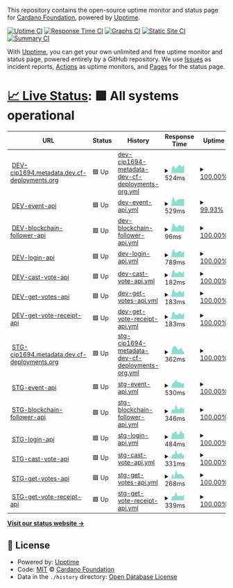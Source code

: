 This repository contains the open-source uptime monitor and status page for [Cardano Foundation](https://cardanofoundation.org), powered by [Upptime](https://github.com/upptime/upptime).

[![Uptime CI](https://github.com/cardano-foundation/cf-summit-evoting-status/workflows/Uptime%20CI/badge.svg)](https://github.com/cardano-foundation/cf-summit-evoting-status/actions?query=workflow%3A%22Uptime+CI%22)
[![Response Time CI](https://github.com/cardano-foundation/cf-summit-evoting-status/workflows/Response%20Time%20CI/badge.svg)](https://github.com/cardano-foundation/cf-summit-evoting-status/actions?query=workflow%3A%22Response+Time+CI%22)
[![Graphs CI](https://github.com/cardano-foundation/cf-summit-evoting-status/workflows/Graphs%20CI/badge.svg)](https://github.com/cardano-foundation/cf-summit-evoting-status/actions?query=workflow%3A%22Graphs+CI%22)
[![Static Site CI](https://github.com/cardano-foundation/cf-summit-evoting-status/workflows/Static%20Site%20CI/badge.svg)](https://github.com/cardano-foundation/cf-summit-evoting-status/actions?query=workflow%3A%22Static+Site+CI%22)
[![Summary CI](https://github.com/cardano-foundation/cf-summit-evoting-status/workflows/Summary%20CI/badge.svg)](https://github.com/cardano-foundation/cf-summit-evoting-status/actions?query=workflow%3A%22Summary+CI%22)

With [Upptime](https://upptime.js.org), you can get your own unlimited and free uptime monitor and status page, powered entirely by a GitHub repository. We use [Issues](https://github.com/cardano-foundation/cf-summit-evoting-status/issues) as incident reports, [Actions](https://github.com/cardano-foundation/cf-summit-evoting-status/actions) as uptime monitors, and [Pages](https://status.voting.summit.cardano.org) for the status page.

# [📈 Live Status](https://status.voting.summit.cardano.org): <!--live status--> **🟩 All systems operational**

<!--start: status pages-->
<!-- This summary is generated by Upptime (https://github.com/upptime/upptime) -->
<!-- Do not edit this manually, your changes will be overwritten -->
<!-- prettier-ignore -->
| URL | Status | History | Response Time | Uptime |
| --- | ------ | ------- | ------------- | ------ |
| <img alt="" src="https://icons.duckduckgo.com/ip3/dev.cf-cip1694-preprod.eu-west-1.metadata.dev.cf-deployments.org.ico" height="13"> [DEV-cip1694.metadata.dev.cf-deployments.org](https://dev.cf-cip1694-preprod.eu-west-1.metadata.dev.cf-deployments.org/) | 🟩 Up | [dev-cip1694-metadata-dev-cf-deployments-org.yml](https://github.com/cardano-foundation/cf-cip1694-ballot-status/commits/HEAD/history/dev-cip1694-metadata-dev-cf-deployments-org.yml) | <details><summary><img alt="Response time graph" src="./graphs/dev-cip1694-metadata-dev-cf-deployments-org/response-time-week.png" height="20"> 524ms</summary><br><a href="https://status.1694ballot.cardano.org/history/dev-cip1694-metadata-dev-cf-deployments-org"><img alt="Response time 524" src="https://img.shields.io/endpoint?url=https%3A%2F%2Fraw.githubusercontent.com%2Fcardano-foundation%2Fcf-cip1694-ballot-status%2FHEAD%2Fapi%2Fdev-cip1694-metadata-dev-cf-deployments-org%2Fresponse-time.json"></a><br><a href="https://status.1694ballot.cardano.org/history/dev-cip1694-metadata-dev-cf-deployments-org"><img alt="24-hour response time 642" src="https://img.shields.io/endpoint?url=https%3A%2F%2Fraw.githubusercontent.com%2Fcardano-foundation%2Fcf-cip1694-ballot-status%2FHEAD%2Fapi%2Fdev-cip1694-metadata-dev-cf-deployments-org%2Fresponse-time-day.json"></a><br><a href="https://status.1694ballot.cardano.org/history/dev-cip1694-metadata-dev-cf-deployments-org"><img alt="7-day response time 524" src="https://img.shields.io/endpoint?url=https%3A%2F%2Fraw.githubusercontent.com%2Fcardano-foundation%2Fcf-cip1694-ballot-status%2FHEAD%2Fapi%2Fdev-cip1694-metadata-dev-cf-deployments-org%2Fresponse-time-week.json"></a><br><a href="https://status.1694ballot.cardano.org/history/dev-cip1694-metadata-dev-cf-deployments-org"><img alt="30-day response time 524" src="https://img.shields.io/endpoint?url=https%3A%2F%2Fraw.githubusercontent.com%2Fcardano-foundation%2Fcf-cip1694-ballot-status%2FHEAD%2Fapi%2Fdev-cip1694-metadata-dev-cf-deployments-org%2Fresponse-time-month.json"></a><br><a href="https://status.1694ballot.cardano.org/history/dev-cip1694-metadata-dev-cf-deployments-org"><img alt="1-year response time 524" src="https://img.shields.io/endpoint?url=https%3A%2F%2Fraw.githubusercontent.com%2Fcardano-foundation%2Fcf-cip1694-ballot-status%2FHEAD%2Fapi%2Fdev-cip1694-metadata-dev-cf-deployments-org%2Fresponse-time-year.json"></a></details> | <details><summary><a href="https://status.1694ballot.cardano.org/history/dev-cip1694-metadata-dev-cf-deployments-org">100.00%</a></summary><a href="https://status.1694ballot.cardano.org/history/dev-cip1694-metadata-dev-cf-deployments-org"><img alt="All-time uptime 100.00%" src="https://img.shields.io/endpoint?url=https%3A%2F%2Fraw.githubusercontent.com%2Fcardano-foundation%2Fcf-cip1694-ballot-status%2FHEAD%2Fapi%2Fdev-cip1694-metadata-dev-cf-deployments-org%2Fuptime.json"></a><br><a href="https://status.1694ballot.cardano.org/history/dev-cip1694-metadata-dev-cf-deployments-org"><img alt="24-hour uptime 100.00%" src="https://img.shields.io/endpoint?url=https%3A%2F%2Fraw.githubusercontent.com%2Fcardano-foundation%2Fcf-cip1694-ballot-status%2FHEAD%2Fapi%2Fdev-cip1694-metadata-dev-cf-deployments-org%2Fuptime-day.json"></a><br><a href="https://status.1694ballot.cardano.org/history/dev-cip1694-metadata-dev-cf-deployments-org"><img alt="7-day uptime 100.00%" src="https://img.shields.io/endpoint?url=https%3A%2F%2Fraw.githubusercontent.com%2Fcardano-foundation%2Fcf-cip1694-ballot-status%2FHEAD%2Fapi%2Fdev-cip1694-metadata-dev-cf-deployments-org%2Fuptime-week.json"></a><br><a href="https://status.1694ballot.cardano.org/history/dev-cip1694-metadata-dev-cf-deployments-org"><img alt="30-day uptime 100.00%" src="https://img.shields.io/endpoint?url=https%3A%2F%2Fraw.githubusercontent.com%2Fcardano-foundation%2Fcf-cip1694-ballot-status%2FHEAD%2Fapi%2Fdev-cip1694-metadata-dev-cf-deployments-org%2Fuptime-month.json"></a><br><a href="https://status.1694ballot.cardano.org/history/dev-cip1694-metadata-dev-cf-deployments-org"><img alt="1-year uptime 100.00%" src="https://img.shields.io/endpoint?url=https%3A%2F%2Fraw.githubusercontent.com%2Fcardano-foundation%2Fcf-cip1694-ballot-status%2FHEAD%2Fapi%2Fdev-cip1694-metadata-dev-cf-deployments-org%2Fuptime-year.json"></a></details>
| <img alt="" src="https://icons.duckduckgo.com/ip3/follower-api.dev.cf-cip1694-preprod.eu-west-1.metadata.dev.cf-deployments.org.ico" height="13"> [DEV-event-api](https://follower-api.dev.cf-cip1694-preprod.eu-west-1.metadata.dev.cf-deployments.org/api/reference/event/CIP-1694_Pre_Ratification_F534) | 🟩 Up | [dev-event-api.yml](https://github.com/cardano-foundation/cf-cip1694-ballot-status/commits/HEAD/history/dev-event-api.yml) | <details><summary><img alt="Response time graph" src="./graphs/dev-event-api/response-time-week.png" height="20"> 529ms</summary><br><a href="https://status.1694ballot.cardano.org/history/dev-event-api"><img alt="Response time 529" src="https://img.shields.io/endpoint?url=https%3A%2F%2Fraw.githubusercontent.com%2Fcardano-foundation%2Fcf-cip1694-ballot-status%2FHEAD%2Fapi%2Fdev-event-api%2Fresponse-time.json"></a><br><a href="https://status.1694ballot.cardano.org/history/dev-event-api"><img alt="24-hour response time 560" src="https://img.shields.io/endpoint?url=https%3A%2F%2Fraw.githubusercontent.com%2Fcardano-foundation%2Fcf-cip1694-ballot-status%2FHEAD%2Fapi%2Fdev-event-api%2Fresponse-time-day.json"></a><br><a href="https://status.1694ballot.cardano.org/history/dev-event-api"><img alt="7-day response time 529" src="https://img.shields.io/endpoint?url=https%3A%2F%2Fraw.githubusercontent.com%2Fcardano-foundation%2Fcf-cip1694-ballot-status%2FHEAD%2Fapi%2Fdev-event-api%2Fresponse-time-week.json"></a><br><a href="https://status.1694ballot.cardano.org/history/dev-event-api"><img alt="30-day response time 529" src="https://img.shields.io/endpoint?url=https%3A%2F%2Fraw.githubusercontent.com%2Fcardano-foundation%2Fcf-cip1694-ballot-status%2FHEAD%2Fapi%2Fdev-event-api%2Fresponse-time-month.json"></a><br><a href="https://status.1694ballot.cardano.org/history/dev-event-api"><img alt="1-year response time 529" src="https://img.shields.io/endpoint?url=https%3A%2F%2Fraw.githubusercontent.com%2Fcardano-foundation%2Fcf-cip1694-ballot-status%2FHEAD%2Fapi%2Fdev-event-api%2Fresponse-time-year.json"></a></details> | <details><summary><a href="https://status.1694ballot.cardano.org/history/dev-event-api">99.93%</a></summary><a href="https://status.1694ballot.cardano.org/history/dev-event-api"><img alt="All-time uptime 99.93%" src="https://img.shields.io/endpoint?url=https%3A%2F%2Fraw.githubusercontent.com%2Fcardano-foundation%2Fcf-cip1694-ballot-status%2FHEAD%2Fapi%2Fdev-event-api%2Fuptime.json"></a><br><a href="https://status.1694ballot.cardano.org/history/dev-event-api"><img alt="24-hour uptime 100.00%" src="https://img.shields.io/endpoint?url=https%3A%2F%2Fraw.githubusercontent.com%2Fcardano-foundation%2Fcf-cip1694-ballot-status%2FHEAD%2Fapi%2Fdev-event-api%2Fuptime-day.json"></a><br><a href="https://status.1694ballot.cardano.org/history/dev-event-api"><img alt="7-day uptime 99.93%" src="https://img.shields.io/endpoint?url=https%3A%2F%2Fraw.githubusercontent.com%2Fcardano-foundation%2Fcf-cip1694-ballot-status%2FHEAD%2Fapi%2Fdev-event-api%2Fuptime-week.json"></a><br><a href="https://status.1694ballot.cardano.org/history/dev-event-api"><img alt="30-day uptime 99.93%" src="https://img.shields.io/endpoint?url=https%3A%2F%2Fraw.githubusercontent.com%2Fcardano-foundation%2Fcf-cip1694-ballot-status%2FHEAD%2Fapi%2Fdev-event-api%2Fuptime-month.json"></a><br><a href="https://status.1694ballot.cardano.org/history/dev-event-api"><img alt="1-year uptime 99.93%" src="https://img.shields.io/endpoint?url=https%3A%2F%2Fraw.githubusercontent.com%2Fcardano-foundation%2Fcf-cip1694-ballot-status%2FHEAD%2Fapi%2Fdev-event-api%2Fuptime-year.json"></a></details>
| <img alt="" src="https://icons.duckduckgo.com/ip3/follower-api.dev.cf-cip1694-preprod.eu-west-1.metadata.dev.cf-deployments.org.ico" height="13"> [DEV-blockchain-follower-api](https://follower-api.dev.cf-cip1694-preprod.eu-west-1.metadata.dev.cf-deployments.org/api/blockchain/tip) | 🟩 Up | [dev-blockchain-follower-api.yml](https://github.com/cardano-foundation/cf-cip1694-ballot-status/commits/HEAD/history/dev-blockchain-follower-api.yml) | <details><summary><img alt="Response time graph" src="./graphs/dev-blockchain-follower-api/response-time-week.png" height="20"> 96ms</summary><br><a href="https://status.1694ballot.cardano.org/history/dev-blockchain-follower-api"><img alt="Response time 96" src="https://img.shields.io/endpoint?url=https%3A%2F%2Fraw.githubusercontent.com%2Fcardano-foundation%2Fcf-cip1694-ballot-status%2FHEAD%2Fapi%2Fdev-blockchain-follower-api%2Fresponse-time.json"></a><br><a href="https://status.1694ballot.cardano.org/history/dev-blockchain-follower-api"><img alt="24-hour response time 107" src="https://img.shields.io/endpoint?url=https%3A%2F%2Fraw.githubusercontent.com%2Fcardano-foundation%2Fcf-cip1694-ballot-status%2FHEAD%2Fapi%2Fdev-blockchain-follower-api%2Fresponse-time-day.json"></a><br><a href="https://status.1694ballot.cardano.org/history/dev-blockchain-follower-api"><img alt="7-day response time 96" src="https://img.shields.io/endpoint?url=https%3A%2F%2Fraw.githubusercontent.com%2Fcardano-foundation%2Fcf-cip1694-ballot-status%2FHEAD%2Fapi%2Fdev-blockchain-follower-api%2Fresponse-time-week.json"></a><br><a href="https://status.1694ballot.cardano.org/history/dev-blockchain-follower-api"><img alt="30-day response time 96" src="https://img.shields.io/endpoint?url=https%3A%2F%2Fraw.githubusercontent.com%2Fcardano-foundation%2Fcf-cip1694-ballot-status%2FHEAD%2Fapi%2Fdev-blockchain-follower-api%2Fresponse-time-month.json"></a><br><a href="https://status.1694ballot.cardano.org/history/dev-blockchain-follower-api"><img alt="1-year response time 96" src="https://img.shields.io/endpoint?url=https%3A%2F%2Fraw.githubusercontent.com%2Fcardano-foundation%2Fcf-cip1694-ballot-status%2FHEAD%2Fapi%2Fdev-blockchain-follower-api%2Fresponse-time-year.json"></a></details> | <details><summary><a href="https://status.1694ballot.cardano.org/history/dev-blockchain-follower-api">100.00%</a></summary><a href="https://status.1694ballot.cardano.org/history/dev-blockchain-follower-api"><img alt="All-time uptime 100.00%" src="https://img.shields.io/endpoint?url=https%3A%2F%2Fraw.githubusercontent.com%2Fcardano-foundation%2Fcf-cip1694-ballot-status%2FHEAD%2Fapi%2Fdev-blockchain-follower-api%2Fuptime.json"></a><br><a href="https://status.1694ballot.cardano.org/history/dev-blockchain-follower-api"><img alt="24-hour uptime 100.00%" src="https://img.shields.io/endpoint?url=https%3A%2F%2Fraw.githubusercontent.com%2Fcardano-foundation%2Fcf-cip1694-ballot-status%2FHEAD%2Fapi%2Fdev-blockchain-follower-api%2Fuptime-day.json"></a><br><a href="https://status.1694ballot.cardano.org/history/dev-blockchain-follower-api"><img alt="7-day uptime 100.00%" src="https://img.shields.io/endpoint?url=https%3A%2F%2Fraw.githubusercontent.com%2Fcardano-foundation%2Fcf-cip1694-ballot-status%2FHEAD%2Fapi%2Fdev-blockchain-follower-api%2Fuptime-week.json"></a><br><a href="https://status.1694ballot.cardano.org/history/dev-blockchain-follower-api"><img alt="30-day uptime 100.00%" src="https://img.shields.io/endpoint?url=https%3A%2F%2Fraw.githubusercontent.com%2Fcardano-foundation%2Fcf-cip1694-ballot-status%2FHEAD%2Fapi%2Fdev-blockchain-follower-api%2Fuptime-month.json"></a><br><a href="https://status.1694ballot.cardano.org/history/dev-blockchain-follower-api"><img alt="1-year uptime 100.00%" src="https://img.shields.io/endpoint?url=https%3A%2F%2Fraw.githubusercontent.com%2Fcardano-foundation%2Fcf-cip1694-ballot-status%2FHEAD%2Fapi%2Fdev-blockchain-follower-api%2Fuptime-year.json"></a></details>
| <img alt="" src="https://icons.duckduckgo.com/ip3/api.dev.cf-cip1694-preprod.eu-west-1.metadata.dev.cf-deployments.org.ico" height="13"> [DEV-login-api](http://api.dev.cf-cip1694-preprod.eu-west-1.metadata.dev.cf-deployments.org/api/auth/login) | 🟩 Up | [dev-login-api.yml](https://github.com/cardano-foundation/cf-cip1694-ballot-status/commits/HEAD/history/dev-login-api.yml) | <details><summary><img alt="Response time graph" src="./graphs/dev-login-api/response-time-week.png" height="20"> 789ms</summary><br><a href="https://status.1694ballot.cardano.org/history/dev-login-api"><img alt="Response time 789" src="https://img.shields.io/endpoint?url=https%3A%2F%2Fraw.githubusercontent.com%2Fcardano-foundation%2Fcf-cip1694-ballot-status%2FHEAD%2Fapi%2Fdev-login-api%2Fresponse-time.json"></a><br><a href="https://status.1694ballot.cardano.org/history/dev-login-api"><img alt="24-hour response time 816" src="https://img.shields.io/endpoint?url=https%3A%2F%2Fraw.githubusercontent.com%2Fcardano-foundation%2Fcf-cip1694-ballot-status%2FHEAD%2Fapi%2Fdev-login-api%2Fresponse-time-day.json"></a><br><a href="https://status.1694ballot.cardano.org/history/dev-login-api"><img alt="7-day response time 789" src="https://img.shields.io/endpoint?url=https%3A%2F%2Fraw.githubusercontent.com%2Fcardano-foundation%2Fcf-cip1694-ballot-status%2FHEAD%2Fapi%2Fdev-login-api%2Fresponse-time-week.json"></a><br><a href="https://status.1694ballot.cardano.org/history/dev-login-api"><img alt="30-day response time 789" src="https://img.shields.io/endpoint?url=https%3A%2F%2Fraw.githubusercontent.com%2Fcardano-foundation%2Fcf-cip1694-ballot-status%2FHEAD%2Fapi%2Fdev-login-api%2Fresponse-time-month.json"></a><br><a href="https://status.1694ballot.cardano.org/history/dev-login-api"><img alt="1-year response time 789" src="https://img.shields.io/endpoint?url=https%3A%2F%2Fraw.githubusercontent.com%2Fcardano-foundation%2Fcf-cip1694-ballot-status%2FHEAD%2Fapi%2Fdev-login-api%2Fresponse-time-year.json"></a></details> | <details><summary><a href="https://status.1694ballot.cardano.org/history/dev-login-api">100.00%</a></summary><a href="https://status.1694ballot.cardano.org/history/dev-login-api"><img alt="All-time uptime 100.00%" src="https://img.shields.io/endpoint?url=https%3A%2F%2Fraw.githubusercontent.com%2Fcardano-foundation%2Fcf-cip1694-ballot-status%2FHEAD%2Fapi%2Fdev-login-api%2Fuptime.json"></a><br><a href="https://status.1694ballot.cardano.org/history/dev-login-api"><img alt="24-hour uptime 100.00%" src="https://img.shields.io/endpoint?url=https%3A%2F%2Fraw.githubusercontent.com%2Fcardano-foundation%2Fcf-cip1694-ballot-status%2FHEAD%2Fapi%2Fdev-login-api%2Fuptime-day.json"></a><br><a href="https://status.1694ballot.cardano.org/history/dev-login-api"><img alt="7-day uptime 100.00%" src="https://img.shields.io/endpoint?url=https%3A%2F%2Fraw.githubusercontent.com%2Fcardano-foundation%2Fcf-cip1694-ballot-status%2FHEAD%2Fapi%2Fdev-login-api%2Fuptime-week.json"></a><br><a href="https://status.1694ballot.cardano.org/history/dev-login-api"><img alt="30-day uptime 100.00%" src="https://img.shields.io/endpoint?url=https%3A%2F%2Fraw.githubusercontent.com%2Fcardano-foundation%2Fcf-cip1694-ballot-status%2FHEAD%2Fapi%2Fdev-login-api%2Fuptime-month.json"></a><br><a href="https://status.1694ballot.cardano.org/history/dev-login-api"><img alt="1-year uptime 100.00%" src="https://img.shields.io/endpoint?url=https%3A%2F%2Fraw.githubusercontent.com%2Fcardano-foundation%2Fcf-cip1694-ballot-status%2FHEAD%2Fapi%2Fdev-login-api%2Fuptime-year.json"></a></details>
| <img alt="" src="https://icons.duckduckgo.com/ip3/api.dev.cf-cip1694-preprod.eu-west-1.metadata.dev.cf-deployments.org.ico" height="13"> [DEV-cast-vote-api](http://api.dev.cf-cip1694-preprod.eu-west-1.metadata.dev.cf-deployments.org/api/vote/cast) | 🟩 Up | [dev-cast-vote-api.yml](https://github.com/cardano-foundation/cf-cip1694-ballot-status/commits/HEAD/history/dev-cast-vote-api.yml) | <details><summary><img alt="Response time graph" src="./graphs/dev-cast-vote-api/response-time-week.png" height="20"> 182ms</summary><br><a href="https://status.1694ballot.cardano.org/history/dev-cast-vote-api"><img alt="Response time 182" src="https://img.shields.io/endpoint?url=https%3A%2F%2Fraw.githubusercontent.com%2Fcardano-foundation%2Fcf-cip1694-ballot-status%2FHEAD%2Fapi%2Fdev-cast-vote-api%2Fresponse-time.json"></a><br><a href="https://status.1694ballot.cardano.org/history/dev-cast-vote-api"><img alt="24-hour response time 207" src="https://img.shields.io/endpoint?url=https%3A%2F%2Fraw.githubusercontent.com%2Fcardano-foundation%2Fcf-cip1694-ballot-status%2FHEAD%2Fapi%2Fdev-cast-vote-api%2Fresponse-time-day.json"></a><br><a href="https://status.1694ballot.cardano.org/history/dev-cast-vote-api"><img alt="7-day response time 182" src="https://img.shields.io/endpoint?url=https%3A%2F%2Fraw.githubusercontent.com%2Fcardano-foundation%2Fcf-cip1694-ballot-status%2FHEAD%2Fapi%2Fdev-cast-vote-api%2Fresponse-time-week.json"></a><br><a href="https://status.1694ballot.cardano.org/history/dev-cast-vote-api"><img alt="30-day response time 182" src="https://img.shields.io/endpoint?url=https%3A%2F%2Fraw.githubusercontent.com%2Fcardano-foundation%2Fcf-cip1694-ballot-status%2FHEAD%2Fapi%2Fdev-cast-vote-api%2Fresponse-time-month.json"></a><br><a href="https://status.1694ballot.cardano.org/history/dev-cast-vote-api"><img alt="1-year response time 182" src="https://img.shields.io/endpoint?url=https%3A%2F%2Fraw.githubusercontent.com%2Fcardano-foundation%2Fcf-cip1694-ballot-status%2FHEAD%2Fapi%2Fdev-cast-vote-api%2Fresponse-time-year.json"></a></details> | <details><summary><a href="https://status.1694ballot.cardano.org/history/dev-cast-vote-api">100.00%</a></summary><a href="https://status.1694ballot.cardano.org/history/dev-cast-vote-api"><img alt="All-time uptime 100.00%" src="https://img.shields.io/endpoint?url=https%3A%2F%2Fraw.githubusercontent.com%2Fcardano-foundation%2Fcf-cip1694-ballot-status%2FHEAD%2Fapi%2Fdev-cast-vote-api%2Fuptime.json"></a><br><a href="https://status.1694ballot.cardano.org/history/dev-cast-vote-api"><img alt="24-hour uptime 100.00%" src="https://img.shields.io/endpoint?url=https%3A%2F%2Fraw.githubusercontent.com%2Fcardano-foundation%2Fcf-cip1694-ballot-status%2FHEAD%2Fapi%2Fdev-cast-vote-api%2Fuptime-day.json"></a><br><a href="https://status.1694ballot.cardano.org/history/dev-cast-vote-api"><img alt="7-day uptime 100.00%" src="https://img.shields.io/endpoint?url=https%3A%2F%2Fraw.githubusercontent.com%2Fcardano-foundation%2Fcf-cip1694-ballot-status%2FHEAD%2Fapi%2Fdev-cast-vote-api%2Fuptime-week.json"></a><br><a href="https://status.1694ballot.cardano.org/history/dev-cast-vote-api"><img alt="30-day uptime 100.00%" src="https://img.shields.io/endpoint?url=https%3A%2F%2Fraw.githubusercontent.com%2Fcardano-foundation%2Fcf-cip1694-ballot-status%2FHEAD%2Fapi%2Fdev-cast-vote-api%2Fuptime-month.json"></a><br><a href="https://status.1694ballot.cardano.org/history/dev-cast-vote-api"><img alt="1-year uptime 100.00%" src="https://img.shields.io/endpoint?url=https%3A%2F%2Fraw.githubusercontent.com%2Fcardano-foundation%2Fcf-cip1694-ballot-status%2FHEAD%2Fapi%2Fdev-cast-vote-api%2Fuptime-year.json"></a></details>
| <img alt="" src="https://icons.duckduckgo.com/ip3/api.dev.cf-cip1694-preprod.eu-west-1.metadata.dev.cf-deployments.org.ico" height="13"> [DEV-get-votes-api](http://api.dev.cf-cip1694-preprod.eu-west-1.metadata.dev.cf-deployments.org/api/vote/votes/CIP-1694_Pre_Ratification_F534) | 🟩 Up | [dev-get-votes-api.yml](https://github.com/cardano-foundation/cf-cip1694-ballot-status/commits/HEAD/history/dev-get-votes-api.yml) | <details><summary><img alt="Response time graph" src="./graphs/dev-get-votes-api/response-time-week.png" height="20"> 183ms</summary><br><a href="https://status.1694ballot.cardano.org/history/dev-get-votes-api"><img alt="Response time 183" src="https://img.shields.io/endpoint?url=https%3A%2F%2Fraw.githubusercontent.com%2Fcardano-foundation%2Fcf-cip1694-ballot-status%2FHEAD%2Fapi%2Fdev-get-votes-api%2Fresponse-time.json"></a><br><a href="https://status.1694ballot.cardano.org/history/dev-get-votes-api"><img alt="24-hour response time 208" src="https://img.shields.io/endpoint?url=https%3A%2F%2Fraw.githubusercontent.com%2Fcardano-foundation%2Fcf-cip1694-ballot-status%2FHEAD%2Fapi%2Fdev-get-votes-api%2Fresponse-time-day.json"></a><br><a href="https://status.1694ballot.cardano.org/history/dev-get-votes-api"><img alt="7-day response time 183" src="https://img.shields.io/endpoint?url=https%3A%2F%2Fraw.githubusercontent.com%2Fcardano-foundation%2Fcf-cip1694-ballot-status%2FHEAD%2Fapi%2Fdev-get-votes-api%2Fresponse-time-week.json"></a><br><a href="https://status.1694ballot.cardano.org/history/dev-get-votes-api"><img alt="30-day response time 183" src="https://img.shields.io/endpoint?url=https%3A%2F%2Fraw.githubusercontent.com%2Fcardano-foundation%2Fcf-cip1694-ballot-status%2FHEAD%2Fapi%2Fdev-get-votes-api%2Fresponse-time-month.json"></a><br><a href="https://status.1694ballot.cardano.org/history/dev-get-votes-api"><img alt="1-year response time 183" src="https://img.shields.io/endpoint?url=https%3A%2F%2Fraw.githubusercontent.com%2Fcardano-foundation%2Fcf-cip1694-ballot-status%2FHEAD%2Fapi%2Fdev-get-votes-api%2Fresponse-time-year.json"></a></details> | <details><summary><a href="https://status.1694ballot.cardano.org/history/dev-get-votes-api">100.00%</a></summary><a href="https://status.1694ballot.cardano.org/history/dev-get-votes-api"><img alt="All-time uptime 100.00%" src="https://img.shields.io/endpoint?url=https%3A%2F%2Fraw.githubusercontent.com%2Fcardano-foundation%2Fcf-cip1694-ballot-status%2FHEAD%2Fapi%2Fdev-get-votes-api%2Fuptime.json"></a><br><a href="https://status.1694ballot.cardano.org/history/dev-get-votes-api"><img alt="24-hour uptime 100.00%" src="https://img.shields.io/endpoint?url=https%3A%2F%2Fraw.githubusercontent.com%2Fcardano-foundation%2Fcf-cip1694-ballot-status%2FHEAD%2Fapi%2Fdev-get-votes-api%2Fuptime-day.json"></a><br><a href="https://status.1694ballot.cardano.org/history/dev-get-votes-api"><img alt="7-day uptime 100.00%" src="https://img.shields.io/endpoint?url=https%3A%2F%2Fraw.githubusercontent.com%2Fcardano-foundation%2Fcf-cip1694-ballot-status%2FHEAD%2Fapi%2Fdev-get-votes-api%2Fuptime-week.json"></a><br><a href="https://status.1694ballot.cardano.org/history/dev-get-votes-api"><img alt="30-day uptime 100.00%" src="https://img.shields.io/endpoint?url=https%3A%2F%2Fraw.githubusercontent.com%2Fcardano-foundation%2Fcf-cip1694-ballot-status%2FHEAD%2Fapi%2Fdev-get-votes-api%2Fuptime-month.json"></a><br><a href="https://status.1694ballot.cardano.org/history/dev-get-votes-api"><img alt="1-year uptime 100.00%" src="https://img.shields.io/endpoint?url=https%3A%2F%2Fraw.githubusercontent.com%2Fcardano-foundation%2Fcf-cip1694-ballot-status%2FHEAD%2Fapi%2Fdev-get-votes-api%2Fuptime-year.json"></a></details>
| <img alt="" src="https://icons.duckduckgo.com/ip3/api.dev.cf-cip1694-preprod.eu-west-1.metadata.dev.cf-deployments.org.ico" height="13"> [DEV-get-vote-receipt-api](http://api.dev.cf-cip1694-preprod.eu-west-1.metadata.dev.cf-deployments.org/api/vote/receipt/CIP-1694_Pre_Ratification_F534/AMBASSADOR) | 🟩 Up | [dev-get-vote-receipt-api.yml](https://github.com/cardano-foundation/cf-cip1694-ballot-status/commits/HEAD/history/dev-get-vote-receipt-api.yml) | <details><summary><img alt="Response time graph" src="./graphs/dev-get-vote-receipt-api/response-time-week.png" height="20"> 183ms</summary><br><a href="https://status.1694ballot.cardano.org/history/dev-get-vote-receipt-api"><img alt="Response time 183" src="https://img.shields.io/endpoint?url=https%3A%2F%2Fraw.githubusercontent.com%2Fcardano-foundation%2Fcf-cip1694-ballot-status%2FHEAD%2Fapi%2Fdev-get-vote-receipt-api%2Fresponse-time.json"></a><br><a href="https://status.1694ballot.cardano.org/history/dev-get-vote-receipt-api"><img alt="24-hour response time 208" src="https://img.shields.io/endpoint?url=https%3A%2F%2Fraw.githubusercontent.com%2Fcardano-foundation%2Fcf-cip1694-ballot-status%2FHEAD%2Fapi%2Fdev-get-vote-receipt-api%2Fresponse-time-day.json"></a><br><a href="https://status.1694ballot.cardano.org/history/dev-get-vote-receipt-api"><img alt="7-day response time 183" src="https://img.shields.io/endpoint?url=https%3A%2F%2Fraw.githubusercontent.com%2Fcardano-foundation%2Fcf-cip1694-ballot-status%2FHEAD%2Fapi%2Fdev-get-vote-receipt-api%2Fresponse-time-week.json"></a><br><a href="https://status.1694ballot.cardano.org/history/dev-get-vote-receipt-api"><img alt="30-day response time 183" src="https://img.shields.io/endpoint?url=https%3A%2F%2Fraw.githubusercontent.com%2Fcardano-foundation%2Fcf-cip1694-ballot-status%2FHEAD%2Fapi%2Fdev-get-vote-receipt-api%2Fresponse-time-month.json"></a><br><a href="https://status.1694ballot.cardano.org/history/dev-get-vote-receipt-api"><img alt="1-year response time 183" src="https://img.shields.io/endpoint?url=https%3A%2F%2Fraw.githubusercontent.com%2Fcardano-foundation%2Fcf-cip1694-ballot-status%2FHEAD%2Fapi%2Fdev-get-vote-receipt-api%2Fresponse-time-year.json"></a></details> | <details><summary><a href="https://status.1694ballot.cardano.org/history/dev-get-vote-receipt-api">100.00%</a></summary><a href="https://status.1694ballot.cardano.org/history/dev-get-vote-receipt-api"><img alt="All-time uptime 100.00%" src="https://img.shields.io/endpoint?url=https%3A%2F%2Fraw.githubusercontent.com%2Fcardano-foundation%2Fcf-cip1694-ballot-status%2FHEAD%2Fapi%2Fdev-get-vote-receipt-api%2Fuptime.json"></a><br><a href="https://status.1694ballot.cardano.org/history/dev-get-vote-receipt-api"><img alt="24-hour uptime 100.00%" src="https://img.shields.io/endpoint?url=https%3A%2F%2Fraw.githubusercontent.com%2Fcardano-foundation%2Fcf-cip1694-ballot-status%2FHEAD%2Fapi%2Fdev-get-vote-receipt-api%2Fuptime-day.json"></a><br><a href="https://status.1694ballot.cardano.org/history/dev-get-vote-receipt-api"><img alt="7-day uptime 100.00%" src="https://img.shields.io/endpoint?url=https%3A%2F%2Fraw.githubusercontent.com%2Fcardano-foundation%2Fcf-cip1694-ballot-status%2FHEAD%2Fapi%2Fdev-get-vote-receipt-api%2Fuptime-week.json"></a><br><a href="https://status.1694ballot.cardano.org/history/dev-get-vote-receipt-api"><img alt="30-day uptime 100.00%" src="https://img.shields.io/endpoint?url=https%3A%2F%2Fraw.githubusercontent.com%2Fcardano-foundation%2Fcf-cip1694-ballot-status%2FHEAD%2Fapi%2Fdev-get-vote-receipt-api%2Fuptime-month.json"></a><br><a href="https://status.1694ballot.cardano.org/history/dev-get-vote-receipt-api"><img alt="1-year uptime 100.00%" src="https://img.shields.io/endpoint?url=https%3A%2F%2Fraw.githubusercontent.com%2Fcardano-foundation%2Fcf-cip1694-ballot-status%2FHEAD%2Fapi%2Fdev-get-vote-receipt-api%2Fuptime-year.json"></a></details>
| <img alt="" src="https://icons.duckduckgo.com/ip3/cip1694.metadata.dev.cf-deployments.org.ico" height="13"> [STG-cip1694.metadata.dev.cf-deployments.org](https://cip1694.metadata.dev.cf-deployments.org/) | 🟩 Up | [stg-cip1694-metadata-dev-cf-deployments-org.yml](https://github.com/cardano-foundation/cf-cip1694-ballot-status/commits/HEAD/history/stg-cip1694-metadata-dev-cf-deployments-org.yml) | <details><summary><img alt="Response time graph" src="./graphs/stg-cip1694-metadata-dev-cf-deployments-org/response-time-week.png" height="20"> 362ms</summary><br><a href="https://status.1694ballot.cardano.org/history/stg-cip1694-metadata-dev-cf-deployments-org"><img alt="Response time 362" src="https://img.shields.io/endpoint?url=https%3A%2F%2Fraw.githubusercontent.com%2Fcardano-foundation%2Fcf-cip1694-ballot-status%2FHEAD%2Fapi%2Fstg-cip1694-metadata-dev-cf-deployments-org%2Fresponse-time.json"></a><br><a href="https://status.1694ballot.cardano.org/history/stg-cip1694-metadata-dev-cf-deployments-org"><img alt="24-hour response time 113" src="https://img.shields.io/endpoint?url=https%3A%2F%2Fraw.githubusercontent.com%2Fcardano-foundation%2Fcf-cip1694-ballot-status%2FHEAD%2Fapi%2Fstg-cip1694-metadata-dev-cf-deployments-org%2Fresponse-time-day.json"></a><br><a href="https://status.1694ballot.cardano.org/history/stg-cip1694-metadata-dev-cf-deployments-org"><img alt="7-day response time 362" src="https://img.shields.io/endpoint?url=https%3A%2F%2Fraw.githubusercontent.com%2Fcardano-foundation%2Fcf-cip1694-ballot-status%2FHEAD%2Fapi%2Fstg-cip1694-metadata-dev-cf-deployments-org%2Fresponse-time-week.json"></a><br><a href="https://status.1694ballot.cardano.org/history/stg-cip1694-metadata-dev-cf-deployments-org"><img alt="30-day response time 362" src="https://img.shields.io/endpoint?url=https%3A%2F%2Fraw.githubusercontent.com%2Fcardano-foundation%2Fcf-cip1694-ballot-status%2FHEAD%2Fapi%2Fstg-cip1694-metadata-dev-cf-deployments-org%2Fresponse-time-month.json"></a><br><a href="https://status.1694ballot.cardano.org/history/stg-cip1694-metadata-dev-cf-deployments-org"><img alt="1-year response time 362" src="https://img.shields.io/endpoint?url=https%3A%2F%2Fraw.githubusercontent.com%2Fcardano-foundation%2Fcf-cip1694-ballot-status%2FHEAD%2Fapi%2Fstg-cip1694-metadata-dev-cf-deployments-org%2Fresponse-time-year.json"></a></details> | <details><summary><a href="https://status.1694ballot.cardano.org/history/stg-cip1694-metadata-dev-cf-deployments-org">100.00%</a></summary><a href="https://status.1694ballot.cardano.org/history/stg-cip1694-metadata-dev-cf-deployments-org"><img alt="All-time uptime 100.00%" src="https://img.shields.io/endpoint?url=https%3A%2F%2Fraw.githubusercontent.com%2Fcardano-foundation%2Fcf-cip1694-ballot-status%2FHEAD%2Fapi%2Fstg-cip1694-metadata-dev-cf-deployments-org%2Fuptime.json"></a><br><a href="https://status.1694ballot.cardano.org/history/stg-cip1694-metadata-dev-cf-deployments-org"><img alt="24-hour uptime 100.00%" src="https://img.shields.io/endpoint?url=https%3A%2F%2Fraw.githubusercontent.com%2Fcardano-foundation%2Fcf-cip1694-ballot-status%2FHEAD%2Fapi%2Fstg-cip1694-metadata-dev-cf-deployments-org%2Fuptime-day.json"></a><br><a href="https://status.1694ballot.cardano.org/history/stg-cip1694-metadata-dev-cf-deployments-org"><img alt="7-day uptime 100.00%" src="https://img.shields.io/endpoint?url=https%3A%2F%2Fraw.githubusercontent.com%2Fcardano-foundation%2Fcf-cip1694-ballot-status%2FHEAD%2Fapi%2Fstg-cip1694-metadata-dev-cf-deployments-org%2Fuptime-week.json"></a><br><a href="https://status.1694ballot.cardano.org/history/stg-cip1694-metadata-dev-cf-deployments-org"><img alt="30-day uptime 100.00%" src="https://img.shields.io/endpoint?url=https%3A%2F%2Fraw.githubusercontent.com%2Fcardano-foundation%2Fcf-cip1694-ballot-status%2FHEAD%2Fapi%2Fstg-cip1694-metadata-dev-cf-deployments-org%2Fuptime-month.json"></a><br><a href="https://status.1694ballot.cardano.org/history/stg-cip1694-metadata-dev-cf-deployments-org"><img alt="1-year uptime 100.00%" src="https://img.shields.io/endpoint?url=https%3A%2F%2Fraw.githubusercontent.com%2Fcardano-foundation%2Fcf-cip1694-ballot-status%2FHEAD%2Fapi%2Fstg-cip1694-metadata-dev-cf-deployments-org%2Fuptime-year.json"></a></details>
| <img alt="" src="https://icons.duckduckgo.com/ip3/follower-api.cip1694.metadata.dev.cf-deployments.org.ico" height="13"> [STG-event-api](https://follower-api.cip1694.metadata.dev.cf-deployments.org/api/reference/event/CIP-1694_Pre_Ratification_B240) | 🟩 Up | [stg-event-api.yml](https://github.com/cardano-foundation/cf-cip1694-ballot-status/commits/HEAD/history/stg-event-api.yml) | <details><summary><img alt="Response time graph" src="./graphs/stg-event-api/response-time-week.png" height="20"> 530ms</summary><br><a href="https://status.1694ballot.cardano.org/history/stg-event-api"><img alt="Response time 530" src="https://img.shields.io/endpoint?url=https%3A%2F%2Fraw.githubusercontent.com%2Fcardano-foundation%2Fcf-cip1694-ballot-status%2FHEAD%2Fapi%2Fstg-event-api%2Fresponse-time.json"></a><br><a href="https://status.1694ballot.cardano.org/history/stg-event-api"><img alt="24-hour response time 446" src="https://img.shields.io/endpoint?url=https%3A%2F%2Fraw.githubusercontent.com%2Fcardano-foundation%2Fcf-cip1694-ballot-status%2FHEAD%2Fapi%2Fstg-event-api%2Fresponse-time-day.json"></a><br><a href="https://status.1694ballot.cardano.org/history/stg-event-api"><img alt="7-day response time 530" src="https://img.shields.io/endpoint?url=https%3A%2F%2Fraw.githubusercontent.com%2Fcardano-foundation%2Fcf-cip1694-ballot-status%2FHEAD%2Fapi%2Fstg-event-api%2Fresponse-time-week.json"></a><br><a href="https://status.1694ballot.cardano.org/history/stg-event-api"><img alt="30-day response time 530" src="https://img.shields.io/endpoint?url=https%3A%2F%2Fraw.githubusercontent.com%2Fcardano-foundation%2Fcf-cip1694-ballot-status%2FHEAD%2Fapi%2Fstg-event-api%2Fresponse-time-month.json"></a><br><a href="https://status.1694ballot.cardano.org/history/stg-event-api"><img alt="1-year response time 530" src="https://img.shields.io/endpoint?url=https%3A%2F%2Fraw.githubusercontent.com%2Fcardano-foundation%2Fcf-cip1694-ballot-status%2FHEAD%2Fapi%2Fstg-event-api%2Fresponse-time-year.json"></a></details> | <details><summary><a href="https://status.1694ballot.cardano.org/history/stg-event-api">100.00%</a></summary><a href="https://status.1694ballot.cardano.org/history/stg-event-api"><img alt="All-time uptime 100.00%" src="https://img.shields.io/endpoint?url=https%3A%2F%2Fraw.githubusercontent.com%2Fcardano-foundation%2Fcf-cip1694-ballot-status%2FHEAD%2Fapi%2Fstg-event-api%2Fuptime.json"></a><br><a href="https://status.1694ballot.cardano.org/history/stg-event-api"><img alt="24-hour uptime 100.00%" src="https://img.shields.io/endpoint?url=https%3A%2F%2Fraw.githubusercontent.com%2Fcardano-foundation%2Fcf-cip1694-ballot-status%2FHEAD%2Fapi%2Fstg-event-api%2Fuptime-day.json"></a><br><a href="https://status.1694ballot.cardano.org/history/stg-event-api"><img alt="7-day uptime 100.00%" src="https://img.shields.io/endpoint?url=https%3A%2F%2Fraw.githubusercontent.com%2Fcardano-foundation%2Fcf-cip1694-ballot-status%2FHEAD%2Fapi%2Fstg-event-api%2Fuptime-week.json"></a><br><a href="https://status.1694ballot.cardano.org/history/stg-event-api"><img alt="30-day uptime 100.00%" src="https://img.shields.io/endpoint?url=https%3A%2F%2Fraw.githubusercontent.com%2Fcardano-foundation%2Fcf-cip1694-ballot-status%2FHEAD%2Fapi%2Fstg-event-api%2Fuptime-month.json"></a><br><a href="https://status.1694ballot.cardano.org/history/stg-event-api"><img alt="1-year uptime 100.00%" src="https://img.shields.io/endpoint?url=https%3A%2F%2Fraw.githubusercontent.com%2Fcardano-foundation%2Fcf-cip1694-ballot-status%2FHEAD%2Fapi%2Fstg-event-api%2Fuptime-year.json"></a></details>
| <img alt="" src="https://icons.duckduckgo.com/ip3/follower-api.cip1694.metadata.dev.cf-deployments.org.ico" height="13"> [STG-blockchain-follower-api](https://follower-api.cip1694.metadata.dev.cf-deployments.org/api/blockchain/tip) | 🟩 Up | [stg-blockchain-follower-api.yml](https://github.com/cardano-foundation/cf-cip1694-ballot-status/commits/HEAD/history/stg-blockchain-follower-api.yml) | <details><summary><img alt="Response time graph" src="./graphs/stg-blockchain-follower-api/response-time-week.png" height="20"> 346ms</summary><br><a href="https://status.1694ballot.cardano.org/history/stg-blockchain-follower-api"><img alt="Response time 346" src="https://img.shields.io/endpoint?url=https%3A%2F%2Fraw.githubusercontent.com%2Fcardano-foundation%2Fcf-cip1694-ballot-status%2FHEAD%2Fapi%2Fstg-blockchain-follower-api%2Fresponse-time.json"></a><br><a href="https://status.1694ballot.cardano.org/history/stg-blockchain-follower-api"><img alt="24-hour response time 419" src="https://img.shields.io/endpoint?url=https%3A%2F%2Fraw.githubusercontent.com%2Fcardano-foundation%2Fcf-cip1694-ballot-status%2FHEAD%2Fapi%2Fstg-blockchain-follower-api%2Fresponse-time-day.json"></a><br><a href="https://status.1694ballot.cardano.org/history/stg-blockchain-follower-api"><img alt="7-day response time 346" src="https://img.shields.io/endpoint?url=https%3A%2F%2Fraw.githubusercontent.com%2Fcardano-foundation%2Fcf-cip1694-ballot-status%2FHEAD%2Fapi%2Fstg-blockchain-follower-api%2Fresponse-time-week.json"></a><br><a href="https://status.1694ballot.cardano.org/history/stg-blockchain-follower-api"><img alt="30-day response time 346" src="https://img.shields.io/endpoint?url=https%3A%2F%2Fraw.githubusercontent.com%2Fcardano-foundation%2Fcf-cip1694-ballot-status%2FHEAD%2Fapi%2Fstg-blockchain-follower-api%2Fresponse-time-month.json"></a><br><a href="https://status.1694ballot.cardano.org/history/stg-blockchain-follower-api"><img alt="1-year response time 346" src="https://img.shields.io/endpoint?url=https%3A%2F%2Fraw.githubusercontent.com%2Fcardano-foundation%2Fcf-cip1694-ballot-status%2FHEAD%2Fapi%2Fstg-blockchain-follower-api%2Fresponse-time-year.json"></a></details> | <details><summary><a href="https://status.1694ballot.cardano.org/history/stg-blockchain-follower-api">100.00%</a></summary><a href="https://status.1694ballot.cardano.org/history/stg-blockchain-follower-api"><img alt="All-time uptime 100.00%" src="https://img.shields.io/endpoint?url=https%3A%2F%2Fraw.githubusercontent.com%2Fcardano-foundation%2Fcf-cip1694-ballot-status%2FHEAD%2Fapi%2Fstg-blockchain-follower-api%2Fuptime.json"></a><br><a href="https://status.1694ballot.cardano.org/history/stg-blockchain-follower-api"><img alt="24-hour uptime 100.00%" src="https://img.shields.io/endpoint?url=https%3A%2F%2Fraw.githubusercontent.com%2Fcardano-foundation%2Fcf-cip1694-ballot-status%2FHEAD%2Fapi%2Fstg-blockchain-follower-api%2Fuptime-day.json"></a><br><a href="https://status.1694ballot.cardano.org/history/stg-blockchain-follower-api"><img alt="7-day uptime 100.00%" src="https://img.shields.io/endpoint?url=https%3A%2F%2Fraw.githubusercontent.com%2Fcardano-foundation%2Fcf-cip1694-ballot-status%2FHEAD%2Fapi%2Fstg-blockchain-follower-api%2Fuptime-week.json"></a><br><a href="https://status.1694ballot.cardano.org/history/stg-blockchain-follower-api"><img alt="30-day uptime 100.00%" src="https://img.shields.io/endpoint?url=https%3A%2F%2Fraw.githubusercontent.com%2Fcardano-foundation%2Fcf-cip1694-ballot-status%2FHEAD%2Fapi%2Fstg-blockchain-follower-api%2Fuptime-month.json"></a><br><a href="https://status.1694ballot.cardano.org/history/stg-blockchain-follower-api"><img alt="1-year uptime 100.00%" src="https://img.shields.io/endpoint?url=https%3A%2F%2Fraw.githubusercontent.com%2Fcardano-foundation%2Fcf-cip1694-ballot-status%2FHEAD%2Fapi%2Fstg-blockchain-follower-api%2Fuptime-year.json"></a></details>
| <img alt="" src="https://icons.duckduckgo.com/ip3/api.cip1694.metadata.dev.cf-deployments.org.ico" height="13"> [STG-login-api](http://api.cip1694.metadata.dev.cf-deployments.org/api/auth/login) | 🟩 Up | [stg-login-api.yml](https://github.com/cardano-foundation/cf-cip1694-ballot-status/commits/HEAD/history/stg-login-api.yml) | <details><summary><img alt="Response time graph" src="./graphs/stg-login-api/response-time-week.png" height="20"> 484ms</summary><br><a href="https://status.1694ballot.cardano.org/history/stg-login-api"><img alt="Response time 484" src="https://img.shields.io/endpoint?url=https%3A%2F%2Fraw.githubusercontent.com%2Fcardano-foundation%2Fcf-cip1694-ballot-status%2FHEAD%2Fapi%2Fstg-login-api%2Fresponse-time.json"></a><br><a href="https://status.1694ballot.cardano.org/history/stg-login-api"><img alt="24-hour response time 429" src="https://img.shields.io/endpoint?url=https%3A%2F%2Fraw.githubusercontent.com%2Fcardano-foundation%2Fcf-cip1694-ballot-status%2FHEAD%2Fapi%2Fstg-login-api%2Fresponse-time-day.json"></a><br><a href="https://status.1694ballot.cardano.org/history/stg-login-api"><img alt="7-day response time 484" src="https://img.shields.io/endpoint?url=https%3A%2F%2Fraw.githubusercontent.com%2Fcardano-foundation%2Fcf-cip1694-ballot-status%2FHEAD%2Fapi%2Fstg-login-api%2Fresponse-time-week.json"></a><br><a href="https://status.1694ballot.cardano.org/history/stg-login-api"><img alt="30-day response time 484" src="https://img.shields.io/endpoint?url=https%3A%2F%2Fraw.githubusercontent.com%2Fcardano-foundation%2Fcf-cip1694-ballot-status%2FHEAD%2Fapi%2Fstg-login-api%2Fresponse-time-month.json"></a><br><a href="https://status.1694ballot.cardano.org/history/stg-login-api"><img alt="1-year response time 484" src="https://img.shields.io/endpoint?url=https%3A%2F%2Fraw.githubusercontent.com%2Fcardano-foundation%2Fcf-cip1694-ballot-status%2FHEAD%2Fapi%2Fstg-login-api%2Fresponse-time-year.json"></a></details> | <details><summary><a href="https://status.1694ballot.cardano.org/history/stg-login-api">100.00%</a></summary><a href="https://status.1694ballot.cardano.org/history/stg-login-api"><img alt="All-time uptime 100.00%" src="https://img.shields.io/endpoint?url=https%3A%2F%2Fraw.githubusercontent.com%2Fcardano-foundation%2Fcf-cip1694-ballot-status%2FHEAD%2Fapi%2Fstg-login-api%2Fuptime.json"></a><br><a href="https://status.1694ballot.cardano.org/history/stg-login-api"><img alt="24-hour uptime 100.00%" src="https://img.shields.io/endpoint?url=https%3A%2F%2Fraw.githubusercontent.com%2Fcardano-foundation%2Fcf-cip1694-ballot-status%2FHEAD%2Fapi%2Fstg-login-api%2Fuptime-day.json"></a><br><a href="https://status.1694ballot.cardano.org/history/stg-login-api"><img alt="7-day uptime 100.00%" src="https://img.shields.io/endpoint?url=https%3A%2F%2Fraw.githubusercontent.com%2Fcardano-foundation%2Fcf-cip1694-ballot-status%2FHEAD%2Fapi%2Fstg-login-api%2Fuptime-week.json"></a><br><a href="https://status.1694ballot.cardano.org/history/stg-login-api"><img alt="30-day uptime 100.00%" src="https://img.shields.io/endpoint?url=https%3A%2F%2Fraw.githubusercontent.com%2Fcardano-foundation%2Fcf-cip1694-ballot-status%2FHEAD%2Fapi%2Fstg-login-api%2Fuptime-month.json"></a><br><a href="https://status.1694ballot.cardano.org/history/stg-login-api"><img alt="1-year uptime 100.00%" src="https://img.shields.io/endpoint?url=https%3A%2F%2Fraw.githubusercontent.com%2Fcardano-foundation%2Fcf-cip1694-ballot-status%2FHEAD%2Fapi%2Fstg-login-api%2Fuptime-year.json"></a></details>
| <img alt="" src="https://icons.duckduckgo.com/ip3/api.cip1694.metadata.dev.cf-deployments.org.ico" height="13"> [STG-cast-vote-api](http://api.cip1694.metadata.dev.cf-deployments.org/api/vote/cast) | 🟩 Up | [stg-cast-vote-api.yml](https://github.com/cardano-foundation/cf-cip1694-ballot-status/commits/HEAD/history/stg-cast-vote-api.yml) | <details><summary><img alt="Response time graph" src="./graphs/stg-cast-vote-api/response-time-week.png" height="20"> 331ms</summary><br><a href="https://status.1694ballot.cardano.org/history/stg-cast-vote-api"><img alt="Response time 331" src="https://img.shields.io/endpoint?url=https%3A%2F%2Fraw.githubusercontent.com%2Fcardano-foundation%2Fcf-cip1694-ballot-status%2FHEAD%2Fapi%2Fstg-cast-vote-api%2Fresponse-time.json"></a><br><a href="https://status.1694ballot.cardano.org/history/stg-cast-vote-api"><img alt="24-hour response time 307" src="https://img.shields.io/endpoint?url=https%3A%2F%2Fraw.githubusercontent.com%2Fcardano-foundation%2Fcf-cip1694-ballot-status%2FHEAD%2Fapi%2Fstg-cast-vote-api%2Fresponse-time-day.json"></a><br><a href="https://status.1694ballot.cardano.org/history/stg-cast-vote-api"><img alt="7-day response time 331" src="https://img.shields.io/endpoint?url=https%3A%2F%2Fraw.githubusercontent.com%2Fcardano-foundation%2Fcf-cip1694-ballot-status%2FHEAD%2Fapi%2Fstg-cast-vote-api%2Fresponse-time-week.json"></a><br><a href="https://status.1694ballot.cardano.org/history/stg-cast-vote-api"><img alt="30-day response time 331" src="https://img.shields.io/endpoint?url=https%3A%2F%2Fraw.githubusercontent.com%2Fcardano-foundation%2Fcf-cip1694-ballot-status%2FHEAD%2Fapi%2Fstg-cast-vote-api%2Fresponse-time-month.json"></a><br><a href="https://status.1694ballot.cardano.org/history/stg-cast-vote-api"><img alt="1-year response time 331" src="https://img.shields.io/endpoint?url=https%3A%2F%2Fraw.githubusercontent.com%2Fcardano-foundation%2Fcf-cip1694-ballot-status%2FHEAD%2Fapi%2Fstg-cast-vote-api%2Fresponse-time-year.json"></a></details> | <details><summary><a href="https://status.1694ballot.cardano.org/history/stg-cast-vote-api">100.00%</a></summary><a href="https://status.1694ballot.cardano.org/history/stg-cast-vote-api"><img alt="All-time uptime 100.00%" src="https://img.shields.io/endpoint?url=https%3A%2F%2Fraw.githubusercontent.com%2Fcardano-foundation%2Fcf-cip1694-ballot-status%2FHEAD%2Fapi%2Fstg-cast-vote-api%2Fuptime.json"></a><br><a href="https://status.1694ballot.cardano.org/history/stg-cast-vote-api"><img alt="24-hour uptime 100.00%" src="https://img.shields.io/endpoint?url=https%3A%2F%2Fraw.githubusercontent.com%2Fcardano-foundation%2Fcf-cip1694-ballot-status%2FHEAD%2Fapi%2Fstg-cast-vote-api%2Fuptime-day.json"></a><br><a href="https://status.1694ballot.cardano.org/history/stg-cast-vote-api"><img alt="7-day uptime 100.00%" src="https://img.shields.io/endpoint?url=https%3A%2F%2Fraw.githubusercontent.com%2Fcardano-foundation%2Fcf-cip1694-ballot-status%2FHEAD%2Fapi%2Fstg-cast-vote-api%2Fuptime-week.json"></a><br><a href="https://status.1694ballot.cardano.org/history/stg-cast-vote-api"><img alt="30-day uptime 100.00%" src="https://img.shields.io/endpoint?url=https%3A%2F%2Fraw.githubusercontent.com%2Fcardano-foundation%2Fcf-cip1694-ballot-status%2FHEAD%2Fapi%2Fstg-cast-vote-api%2Fuptime-month.json"></a><br><a href="https://status.1694ballot.cardano.org/history/stg-cast-vote-api"><img alt="1-year uptime 100.00%" src="https://img.shields.io/endpoint?url=https%3A%2F%2Fraw.githubusercontent.com%2Fcardano-foundation%2Fcf-cip1694-ballot-status%2FHEAD%2Fapi%2Fstg-cast-vote-api%2Fuptime-year.json"></a></details>
| <img alt="" src="https://icons.duckduckgo.com/ip3/api.cip1694.metadata.dev.cf-deployments.org.ico" height="13"> [STG-get-votes-api](http://api.cip1694.metadata.dev.cf-deployments.org/api/vote/votes/CIP-1694_Pre_Ratification_B240) | 🟩 Up | [stg-get-votes-api.yml](https://github.com/cardano-foundation/cf-cip1694-ballot-status/commits/HEAD/history/stg-get-votes-api.yml) | <details><summary><img alt="Response time graph" src="./graphs/stg-get-votes-api/response-time-week.png" height="20"> 268ms</summary><br><a href="https://status.1694ballot.cardano.org/history/stg-get-votes-api"><img alt="Response time 268" src="https://img.shields.io/endpoint?url=https%3A%2F%2Fraw.githubusercontent.com%2Fcardano-foundation%2Fcf-cip1694-ballot-status%2FHEAD%2Fapi%2Fstg-get-votes-api%2Fresponse-time.json"></a><br><a href="https://status.1694ballot.cardano.org/history/stg-get-votes-api"><img alt="24-hour response time 111" src="https://img.shields.io/endpoint?url=https%3A%2F%2Fraw.githubusercontent.com%2Fcardano-foundation%2Fcf-cip1694-ballot-status%2FHEAD%2Fapi%2Fstg-get-votes-api%2Fresponse-time-day.json"></a><br><a href="https://status.1694ballot.cardano.org/history/stg-get-votes-api"><img alt="7-day response time 268" src="https://img.shields.io/endpoint?url=https%3A%2F%2Fraw.githubusercontent.com%2Fcardano-foundation%2Fcf-cip1694-ballot-status%2FHEAD%2Fapi%2Fstg-get-votes-api%2Fresponse-time-week.json"></a><br><a href="https://status.1694ballot.cardano.org/history/stg-get-votes-api"><img alt="30-day response time 268" src="https://img.shields.io/endpoint?url=https%3A%2F%2Fraw.githubusercontent.com%2Fcardano-foundation%2Fcf-cip1694-ballot-status%2FHEAD%2Fapi%2Fstg-get-votes-api%2Fresponse-time-month.json"></a><br><a href="https://status.1694ballot.cardano.org/history/stg-get-votes-api"><img alt="1-year response time 268" src="https://img.shields.io/endpoint?url=https%3A%2F%2Fraw.githubusercontent.com%2Fcardano-foundation%2Fcf-cip1694-ballot-status%2FHEAD%2Fapi%2Fstg-get-votes-api%2Fresponse-time-year.json"></a></details> | <details><summary><a href="https://status.1694ballot.cardano.org/history/stg-get-votes-api">100.00%</a></summary><a href="https://status.1694ballot.cardano.org/history/stg-get-votes-api"><img alt="All-time uptime 100.00%" src="https://img.shields.io/endpoint?url=https%3A%2F%2Fraw.githubusercontent.com%2Fcardano-foundation%2Fcf-cip1694-ballot-status%2FHEAD%2Fapi%2Fstg-get-votes-api%2Fuptime.json"></a><br><a href="https://status.1694ballot.cardano.org/history/stg-get-votes-api"><img alt="24-hour uptime 100.00%" src="https://img.shields.io/endpoint?url=https%3A%2F%2Fraw.githubusercontent.com%2Fcardano-foundation%2Fcf-cip1694-ballot-status%2FHEAD%2Fapi%2Fstg-get-votes-api%2Fuptime-day.json"></a><br><a href="https://status.1694ballot.cardano.org/history/stg-get-votes-api"><img alt="7-day uptime 100.00%" src="https://img.shields.io/endpoint?url=https%3A%2F%2Fraw.githubusercontent.com%2Fcardano-foundation%2Fcf-cip1694-ballot-status%2FHEAD%2Fapi%2Fstg-get-votes-api%2Fuptime-week.json"></a><br><a href="https://status.1694ballot.cardano.org/history/stg-get-votes-api"><img alt="30-day uptime 100.00%" src="https://img.shields.io/endpoint?url=https%3A%2F%2Fraw.githubusercontent.com%2Fcardano-foundation%2Fcf-cip1694-ballot-status%2FHEAD%2Fapi%2Fstg-get-votes-api%2Fuptime-month.json"></a><br><a href="https://status.1694ballot.cardano.org/history/stg-get-votes-api"><img alt="1-year uptime 100.00%" src="https://img.shields.io/endpoint?url=https%3A%2F%2Fraw.githubusercontent.com%2Fcardano-foundation%2Fcf-cip1694-ballot-status%2FHEAD%2Fapi%2Fstg-get-votes-api%2Fuptime-year.json"></a></details>
| <img alt="" src="https://icons.duckduckgo.com/ip3/api.cip1694.metadata.dev.cf-deployments.org.ico" height="13"> [STG-get-vote-receipt-api](http://api.cip1694.metadata.dev.cf-deployments.org/api/vote/receipt/CIP-1694_Pre_Ratification_B240/AMBASSADOR) | 🟩 Up | [stg-get-vote-receipt-api.yml](https://github.com/cardano-foundation/cf-cip1694-ballot-status/commits/HEAD/history/stg-get-vote-receipt-api.yml) | <details><summary><img alt="Response time graph" src="./graphs/stg-get-vote-receipt-api/response-time-week.png" height="20"> 339ms</summary><br><a href="https://status.1694ballot.cardano.org/history/stg-get-vote-receipt-api"><img alt="Response time 339" src="https://img.shields.io/endpoint?url=https%3A%2F%2Fraw.githubusercontent.com%2Fcardano-foundation%2Fcf-cip1694-ballot-status%2FHEAD%2Fapi%2Fstg-get-vote-receipt-api%2Fresponse-time.json"></a><br><a href="https://status.1694ballot.cardano.org/history/stg-get-vote-receipt-api"><img alt="24-hour response time 410" src="https://img.shields.io/endpoint?url=https%3A%2F%2Fraw.githubusercontent.com%2Fcardano-foundation%2Fcf-cip1694-ballot-status%2FHEAD%2Fapi%2Fstg-get-vote-receipt-api%2Fresponse-time-day.json"></a><br><a href="https://status.1694ballot.cardano.org/history/stg-get-vote-receipt-api"><img alt="7-day response time 339" src="https://img.shields.io/endpoint?url=https%3A%2F%2Fraw.githubusercontent.com%2Fcardano-foundation%2Fcf-cip1694-ballot-status%2FHEAD%2Fapi%2Fstg-get-vote-receipt-api%2Fresponse-time-week.json"></a><br><a href="https://status.1694ballot.cardano.org/history/stg-get-vote-receipt-api"><img alt="30-day response time 339" src="https://img.shields.io/endpoint?url=https%3A%2F%2Fraw.githubusercontent.com%2Fcardano-foundation%2Fcf-cip1694-ballot-status%2FHEAD%2Fapi%2Fstg-get-vote-receipt-api%2Fresponse-time-month.json"></a><br><a href="https://status.1694ballot.cardano.org/history/stg-get-vote-receipt-api"><img alt="1-year response time 339" src="https://img.shields.io/endpoint?url=https%3A%2F%2Fraw.githubusercontent.com%2Fcardano-foundation%2Fcf-cip1694-ballot-status%2FHEAD%2Fapi%2Fstg-get-vote-receipt-api%2Fresponse-time-year.json"></a></details> | <details><summary><a href="https://status.1694ballot.cardano.org/history/stg-get-vote-receipt-api">100.00%</a></summary><a href="https://status.1694ballot.cardano.org/history/stg-get-vote-receipt-api"><img alt="All-time uptime 100.00%" src="https://img.shields.io/endpoint?url=https%3A%2F%2Fraw.githubusercontent.com%2Fcardano-foundation%2Fcf-cip1694-ballot-status%2FHEAD%2Fapi%2Fstg-get-vote-receipt-api%2Fuptime.json"></a><br><a href="https://status.1694ballot.cardano.org/history/stg-get-vote-receipt-api"><img alt="24-hour uptime 100.00%" src="https://img.shields.io/endpoint?url=https%3A%2F%2Fraw.githubusercontent.com%2Fcardano-foundation%2Fcf-cip1694-ballot-status%2FHEAD%2Fapi%2Fstg-get-vote-receipt-api%2Fuptime-day.json"></a><br><a href="https://status.1694ballot.cardano.org/history/stg-get-vote-receipt-api"><img alt="7-day uptime 100.00%" src="https://img.shields.io/endpoint?url=https%3A%2F%2Fraw.githubusercontent.com%2Fcardano-foundation%2Fcf-cip1694-ballot-status%2FHEAD%2Fapi%2Fstg-get-vote-receipt-api%2Fuptime-week.json"></a><br><a href="https://status.1694ballot.cardano.org/history/stg-get-vote-receipt-api"><img alt="30-day uptime 100.00%" src="https://img.shields.io/endpoint?url=https%3A%2F%2Fraw.githubusercontent.com%2Fcardano-foundation%2Fcf-cip1694-ballot-status%2FHEAD%2Fapi%2Fstg-get-vote-receipt-api%2Fuptime-month.json"></a><br><a href="https://status.1694ballot.cardano.org/history/stg-get-vote-receipt-api"><img alt="1-year uptime 100.00%" src="https://img.shields.io/endpoint?url=https%3A%2F%2Fraw.githubusercontent.com%2Fcardano-foundation%2Fcf-cip1694-ballot-status%2FHEAD%2Fapi%2Fstg-get-vote-receipt-api%2Fuptime-year.json"></a></details>

<!--end: status pages-->

[**Visit our status website →**](https://status.voting.summit.cardano.org)

## 📄 License

- Powered by: [Upptime](https://github.com/upptime/upptime)
- Code: [MIT](./LICENSE) © [Cardano Foundation](https://cardanofoundation.org)
- Data in the `./history` directory: [Open Database License](https://opendatacommons.org/licenses/odbl/1-0/)
